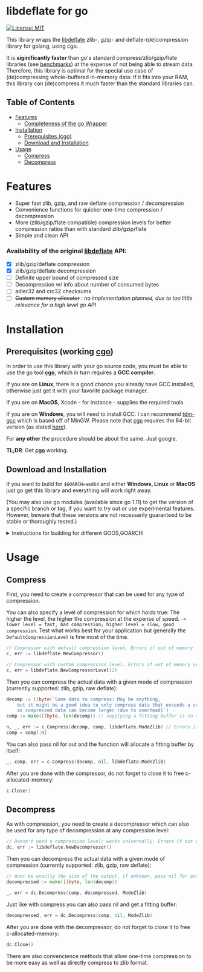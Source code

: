 # libdeflate for go

[![License: MIT](https://img.shields.io/badge/License-MIT-yellow.svg)](https://opensource.org/licenses/MIT)

This library wraps the [libdeflate](https://github.com/ebiggers/libdeflate) zlib-, gzip- and deflate-(de)compression library for golang, using cgo.

It is **siginificantly faster** than go's standard compress/zlib/gzip/flate libraries (see [benchmarks](#benchmarks)) at the expense of not being able to stream data. Therefore, this library is optimal for the special use case of (de)compressing whole-buffered in-memory data: If it fits into your RAM, this library can (de)compress it much faster than the standard libraries can. 

## Table of Contents

- [Features](#features)
  - [Completeness of the go Wrapper](#availability-of-the-original-libdeflate-api)
- [Installation](#installation)
  - [Prerequisites (cgo)](#prerequisites-working-cgo)
  - [Download and Installation](#download-and-installation)
- [Usage](#usage)
  - [Compress](#compress)
  - [Decompress](#decompress)

# Features

- Super fast zlib, gzip, and raw deflate compression / decompression
- Convenience functions for quicker one-time compression / decompression 
- More (zlib/gzip/flate compatible) compression levels for better compression ratios than with standard zlib/gzip/flate
- Simple and clean API 

### Availability of the original [libdeflate](https://github.com/ebiggers/libdeflate) API:
   - [x] zlib/gzip/deflate compression
   - [x] zlib/gzip/deflate decompression
   - [ ] Definite upper bound of compressed size
   - [ ] Decompression w/ info about number of consumed bytes
   - [ ] adler32 and crc32 checksums
   - [ ] ~~Custom memory allocator~~ : *no implementation planned, due to too little relevance for a high level go API*
   
# Installation

## Prerequisites (working [cgo](https://golang.org/cmd/cgo/))

In order to use this library with your go source code, you must be able to use the go tool **[cgo](https://golang.org/cmd/cgo/)**, which in turn requires a **GCC compiler**.

If you are on **Linux**, there is a good chance you already have GCC installed, otherwise just get it with your favorite package manager.

If you are on **MacOS**, Xcode - for instance - supplies the required tools.

If you are on **Windows**, you will need to install GCC.
I can recommend [tdm-gcc](https://jmeubank.github.io/tdm-gcc/) which is based
off of MinGW. Please note that [cgo](https://golang.org/cmd/cgo/) requires the 64-bit version (as stated [here](https://github.com/golang/go/wiki/cgo#windows)). 

For **any other** the procedure should be about the same. Just google. 

**TL;DR**: Get **[cgo](https://golang.org/cmd/cgo/)** working.

## Download and Installation

If you want to build for `$GOARCH=amd64` and either **Windows, Linux** or **MacOS** just go get this library and everything will work right away. 

(You may also use go modules (available since go 1.11) to get the version of a specific branch or tag, if you want to try out or use experimental features. However, beware that these versions are not necessarily guaranteed to be stable or thoroughly tested.)

<details>

<summary> Instructions for building for different GOOS,GOARCH </summary>


First of all, it is not encouraged to build for non-64-bit archs, as this library works best for 64-bit systems. 

A list of possible GOOS,GOARCH combinations can be viewed [here](https://golang.org/doc/install/source#environment). 

**Instructions:**

1. You will need to compile and build the C [libdeflate](https://github.com/ebiggers/libdeflate) library for your target system by cloning the [repository](https://github.com/ebiggers/libdeflate) and executing the Makefile (specifying the build). *You should always use GCC for compilation as this produces the fastest libraries.* 

2. Step 1 will yield compiled library files. You are going to want to use the static library (usually ending with .a \[in case of windows, rename .lib to .a\]), give it an adequate name (like `libdeflate_GOOS_GOARCH.a`) and copy it to the native/libs folder of this library.

3. Go to the native/cgo.go file, which should roughly look like this: 
```go
package native

/*
#cgo CFLAGS: -I${SRCDIR}/libs/
#cgo windows,amd64 LDFLAGS: ${SRCDIR}/libs/libdeflate_windows_amd64.a 
#cgo linux,amd64 LDFLAGS: ${SRCDIR}/libs/libdeflate_linux_amd64.a
#cgo darwin,amd64 LDFLAGS: ${SRCDIR}/libs/libdeflate_darwin_amd64.a
*/
import "C"
```
Now you want to add your build of libdeflate to the cgo directives, more specifically, to the linker flags, like this (omit the '+'): 
```diff
package native

/*
#cgo CFLAGS: -I${SRCDIR}/libs/
+#cgo GOOS,GOARCH LDFLAGS: ${SRCDIR}/libs/libdeflate_GOOS_GOARCH.a
#cgo windows,amd64 LDFLAGS: ${SRCDIR}/libs/libdeflate_windows_amd64.a
#cgo linux,amd64 LDFLAGS: ${SRCDIR}/libs/libdeflate_linux_amd64.a
#cgo darwin,amd64 LDFLAGS: ${SRCDIR}/libs/libdeflate_darwin_amd64.a
*/
import "C"
```

That's it! It should work now!

</details>

# Usage

## Compress

First, you need to create a compressor that can be used for any type of compression. 

You can also specify a level of compression for which holds true: The higher the level, the higher the compression at the expense of speed. 
`-> lower level = fast, bad compression; higher level = slow, good compression`. Test what works best for your application but generally the `DefaultCompressionLevel` is fine most of the time. 

```go
// Compressor with default compression level. Errors if out of memory
c, err := libdeflate.NewCompressor()

// Compressor with custom compression level. Errors if out of memory or if an illegal level was passed. 
c, err = libdeflate.NewCompressorLevel(2)
```

Then you can compress the actual data with a given mode of compression (currently supported: zlib, gzip, raw deflate): 

```go 
decomp := []byte(`Some data to compress: May be anything,  
    but it might be a good idea to only compress data that exceeds a certain threshold in size, 
    as compressed data can become larger (due to overhead)`)
comp := make([]byte, len(decomp)) // supplying a fitting buffer is in all cases the fastest approach

n, _, err := c.Compress(decomp, comp, libdeflate.ModeZlib) // Errors if buffer was too short
comp = comp[:n]
```

You can also pass nil for out and the function will allocate a fitting buffer by itself:

```go
_, comp, err = c.Compress(decomp, nil, libdeflate.ModeZlib)
```

After you are done with the compressor, do not forget to close it to free c-allocated-memory:

```go
c.Close()
```

## Decompress 

As with compression, you need to create a decompressor which can also be used for any type of decompression at any compression level:

```go
// Doesn't need a compression level; works universally. Errors if out of memory.
dc, err := libdeflate.NewDecompressor() 
```

Then you can decompress the actual data with a given mode of compression (currently supported: zlib, gzip, raw deflate): 

```go 
// must be exactly the size of the output, if unknown, pass nil for out(see below)
decompressed := make([]byte, len(decomp)) 

_, err = dc.Decompress(comp, decompressed, ModeZlib) 
```

Just like with compress you can also pass nil and get a fitting buffer:

```go
decompressed, err = dc.Decompress(comp, nil, ModeZlib)
```

After you are done with the decompressor, do not forget to close it to free c-allocated-memory:

```go
dc.Close()
```

There are also convencience methods that allow one-time compression to be more easy as well as directly compress to zlib format.
